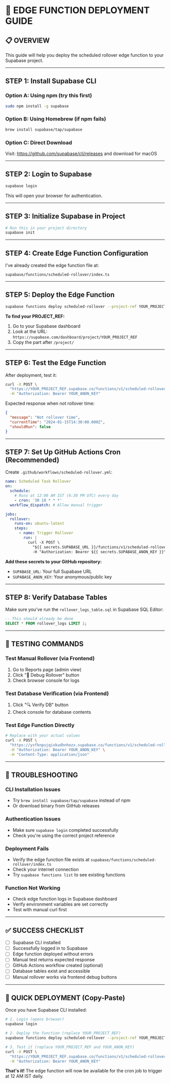 # 🚀 **EDGE FUNCTION DEPLOYMENT GUIDE**

## **📋 OVERVIEW**
This guide will help you deploy the scheduled rollover edge function to your Supabase project.

---

## **STEP 1: Install Supabase CLI**

### **Option A: Using npm (try this first)**
```bash
sudo npm install -g supabase
```

### **Option B: Using Homebrew (if npm fails)**
```bash
brew install supabase/tap/supabase
```

### **Option C: Direct Download**
Visit: https://github.com/supabase/cli/releases and download for macOS

---

## **STEP 2: Login to Supabase**

```bash
supabase login
```

This will open your browser for authentication.

---

## **STEP 3: Initialize Supabase in Project**

```bash
# Run this in your project directory
supabase init
```

---

## **STEP 4: Create Edge Function Configuration**

I've already created the edge function file at:
```
supabase/functions/scheduled-rollover/index.ts
```

---

## **STEP 5: Deploy the Edge Function**

```bash
supabase functions deploy scheduled-rollover --project-ref YOUR_PROJECT_REF
```

**To find your PROJECT_REF:**
1. Go to your Supabase dashboard
2. Look at the URL: `https://supabase.com/dashboard/project/YOUR_PROJECT_REF`
3. Copy the part after `/project/`

---

## **STEP 6: Test the Edge Function**

After deployment, test it:

```bash
curl -X POST \
  "https://YOUR_PROJECT_REF.supabase.co/functions/v1/scheduled-rollover" \
  -H "Authorization: Bearer YOUR_ANON_KEY"
```

Expected response when not rollover time:
```json
{
  "message": "Not rollover time",
  "currentTime": "2024-01-15T14:30:00.000Z",
  "shouldRun": false
}
```

---

## **STEP 7: Set Up GitHub Actions Cron (Recommended)**

Create `.github/workflows/scheduled-rollover.yml`:

```yaml
name: Scheduled Task Rollover
on:
  schedule:
    # Runs at 12:00 AM IST (6:30 PM UTC) every day
    - cron: '30 18 * * *'
  workflow_dispatch: # Allow manual trigger

jobs:
  rollover:
    runs-on: ubuntu-latest
    steps:
      - name: Trigger Rollover
        run: |
          curl -X POST \
            "${{ secrets.SUPABASE_URL }}/functions/v1/scheduled-rollover" \
            -H "Authorization: Bearer ${{ secrets.SUPABASE_ANON_KEY }}"
```

**Add these secrets to your GitHub repository:**
- `SUPABASE_URL`: Your full Supabase URL
- `SUPABASE_ANON_KEY`: Your anonymous/public key

---

## **STEP 8: Verify Database Tables**

Make sure you've run the `rollover_logs_table.sql` in Supabase SQL Editor:

```sql
-- This should already be done
SELECT * FROM rollover_logs LIMIT 1;
```

---

## **🧪 TESTING COMMANDS**

### **Test Manual Rollover (via Frontend)**
1. Go to Reports page (admin view)
2. Click "🔄 Debug Rollover" button
3. Check browser console for logs

### **Test Database Verification (via Frontend)**
1. Click "🔍 Verify DB" button
2. Check console for database contents

### **Test Edge Function Directly**
```bash
# Replace with your actual values
curl -X POST \
  "https://ysfknpujqivkudhnhezx.supabase.co/functions/v1/scheduled-rollover" \
  -H "Authorization: Bearer YOUR_ANON_KEY" \
  -H "Content-Type: application/json"
```

---

## **🔧 TROUBLESHOOTING**

### **CLI Installation Issues**
- Try `brew install supabase/tap/supabase` instead of npm
- Or download binary from GitHub releases

### **Authentication Issues**
- Make sure `supabase login` completed successfully
- Check you're using the correct project reference

### **Deployment Fails**
- Verify the edge function file exists at `supabase/functions/scheduled-rollover/index.ts`
- Check your internet connection
- Try `supabase functions list` to see existing functions

### **Function Not Working**
- Check edge function logs in Supabase dashboard
- Verify environment variables are set correctly
- Test with manual curl first

---

## **✅ SUCCESS CHECKLIST**

- [ ] Supabase CLI installed
- [ ] Successfully logged in to Supabase
- [ ] Edge function deployed without errors
- [ ] Manual test returns expected response
- [ ] GitHub Actions workflow created (optional)
- [ ] Database tables exist and accessible
- [ ] Manual rollover works via frontend debug buttons

---

## **📱 QUICK DEPLOYMENT (Copy-Paste)**

Once you have Supabase CLI installed:

```bash
# 1. Login (opens browser)
supabase login

# 2. Deploy the function (replace YOUR_PROJECT_REF)
supabase functions deploy scheduled-rollover --project-ref YOUR_PROJECT_REF

# 3. Test it (replace YOUR_PROJECT_REF and YOUR_ANON_KEY)
curl -X POST \
  "https://YOUR_PROJECT_REF.supabase.co/functions/v1/scheduled-rollover" \
  -H "Authorization: Bearer YOUR_ANON_KEY"
```

**That's it!** The edge function will now be available for the cron job to trigger at 12 AM IST daily. 